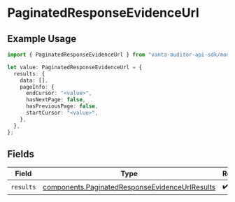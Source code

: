 # PaginatedResponseEvidenceUrl

## Example Usage

```typescript
import { PaginatedResponseEvidenceUrl } from "vanta-auditor-api-sdk/models/components";

let value: PaginatedResponseEvidenceUrl = {
  results: {
    data: [],
    pageInfo: {
      endCursor: "<value>",
      hasNextPage: false,
      hasPreviousPage: false,
      startCursor: "<value>",
    },
  },
};
```

## Fields

| Field                                                                                                            | Type                                                                                                             | Required                                                                                                         | Description                                                                                                      |
| ---------------------------------------------------------------------------------------------------------------- | ---------------------------------------------------------------------------------------------------------------- | ---------------------------------------------------------------------------------------------------------------- | ---------------------------------------------------------------------------------------------------------------- |
| `results`                                                                                                        | [components.PaginatedResponseEvidenceUrlResults](../../models/components/paginatedresponseevidenceurlresults.md) | :heavy_check_mark:                                                                                               | N/A                                                                                                              |